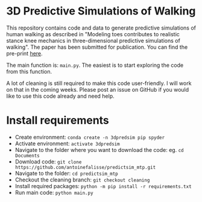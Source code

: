 # 3D Predictive Simulations of Walking

This repository contains code and data to generate predictive simulations of human walking as described in "Modeling toes contributes to realistic stance knee mechanics in three-dimensional predictive simulations of walking". The paper has been submitted for publication. You can find the pre-print [here](https://www.biorxiv.org/content/10.1101/2021.08.13.456292v1).

The main function is: `main.py`. The easiest is to start exploring the code from this function.

A lot of cleaning is still required to make this code user-friendly. I will work on that in the coming weeks. Please post an issue on GitHub if you would like to use this code already and need help.

# Install requirements

- Create environment: `conda create -n 3dpredsim pip spyder`
- Activate environment: `activate 3dpredsim`
- Navigate to the folder where you want to download the code: eg. `cd Documents`
- Download code: `git clone https://github.com/antoinefalisse/predictsim_mtp.git`
- Navigate to the folder: `cd predictsim_mtp`
- Checkout the cleaning branch: `git checkout cleaning`
- Install required packages: `python -m pip install -r requirements.txt`
- Run main code: `python main.py`
